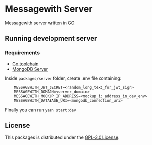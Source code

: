 # Messagewith Server
Messagewith server written in [GO](https://go.dev/)

## Running development server

### Requirements
- [Go toolchain](https://go.dev/doc/install)
- [MongoDB Server](https://www.mongodb.com/try/download/community)


Inside ``packages/server`` folder, create .env file containing:
```
    MESSAGEWITH_JWT_SECRET=<random_long_text_for_jwt_sign>
    MESSAGEWITH_DOMAIN=<server_domain>
    MESSAGEWITH_MOCKUP_IP_ADDRESS=<mockup_ip_address_in_dev_env>
    MESSAGEWITH_DATABASE_URI=<mongodb_connection_uri>
```
Finally you can run ```yarn start:dev```


## License
This packages is distributed under the [GPL-3.0 License](https://github.com/messagewith/messagewith/blob/main/LICENSE).
